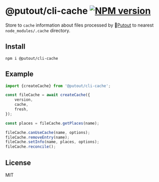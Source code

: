 # @putout/cli-cache [![NPM version][NPMIMGURL]][NPMURL]

[NPMIMGURL]: https://img.shields.io/npm/v/@putout/cli-cache.svg?style=flat&longCache=true
[NPMURL]: https://npmjs.org/package/@putout/cli-cache "npm"

Store to `cache` information about files processed by 🐊[Putout](https://github.com/coderaiser/putout) to nearest `node_modules/.cache` directory.

## Install

```
npm i @putout/cli-cache
```

## Example

```js
import {createCache} from '@putout/cli-cache';

const fileCache = await createCache({
    version,
    cache,
    fresh,
});

const places = fileCache.getPlaces(name);

fileCache.canUseCache(name, options);
fileCache.removeEntry(name);
fileCache.setInfo(name, places, options);
fileCache.reconcile();
```

## License

MIT
